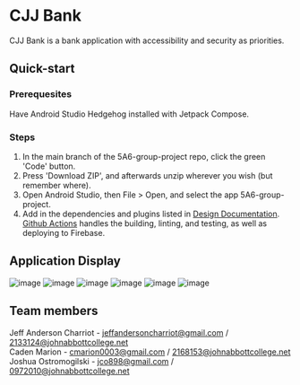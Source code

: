 # CJJ Bank
CJJ Bank is a bank application with accessibility and security as priorities. 
## Quick-start
### Prerequesites
Have Android Studio Hedgehog installed with Jetpack Compose.
### Steps
1) In the main branch of the 5A6-group-project repo, click the green 'Code' button.
2) Press 'Download ZIP', and afterwards unzip wherever you wish (but remember where).
3) Open Android Studio, then File > Open, and select the app 5A6-group-project.
4) Add in the dependencies and plugins listed in [Design Documentation](https://github.com/AppDevOrganization/5A6-group-project/wiki/Design-Documentation).
[Github Actions](https://github.com/AppDevOrganization/5A6-group-project/actions) handles the building, linting, and testing, as well as deploying to Firebase.
## Application Display
![image](https://github.com/AppDevOrganization/5A6-group-project/assets/98402030/103bc7af-d210-401f-a277-56b41c2f8886)
![image](https://github.com/AppDevOrganization/5A6-group-project/assets/98402030/14ad90e5-c1ce-4118-a10b-fb1094211989)
![image](https://github.com/AppDevOrganization/5A6-group-project/assets/98402030/a9d39e30-6705-46c5-942e-5ec2ffc0412e)
![image](https://github.com/AppDevOrganization/5A6-group-project/assets/98402030/29ddba0d-465d-4d0b-ae3d-6998472b634b)
![image](https://github.com/AppDevOrganization/5A6-group-project/assets/98402030/6836fbf6-139b-4577-8d0d-94f5c7542a48)
![image](https://github.com/AppDevOrganization/5A6-group-project/assets/98402030/76b32300-fc99-466d-bf8a-e7b708c55eb6)
## Team members
Jeff Anderson Charriot - jeffandersoncharriot@gmail.com / 2133124@johnabbottcollege.net<br>
Caden Marion - cmarion0003@gmail.com / 2168153@johnabbottcollege.net<br>
Joshua Ostromogilski - jco898@gmail.com / 0972010@johnabbottcollege.net
